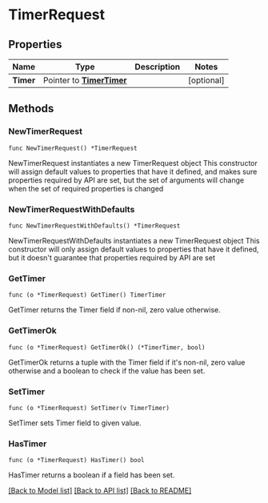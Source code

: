 # TimerRequest

## Properties

Name | Type | Description | Notes
------------ | ------------- | ------------- | -------------
**Timer** | Pointer to [**TimerTimer**](timer.Timer.md) |  | [optional] 

## Methods

### NewTimerRequest

`func NewTimerRequest() *TimerRequest`

NewTimerRequest instantiates a new TimerRequest object
This constructor will assign default values to properties that have it defined,
and makes sure properties required by API are set, but the set of arguments
will change when the set of required properties is changed

### NewTimerRequestWithDefaults

`func NewTimerRequestWithDefaults() *TimerRequest`

NewTimerRequestWithDefaults instantiates a new TimerRequest object
This constructor will only assign default values to properties that have it defined,
but it doesn't guarantee that properties required by API are set

### GetTimer

`func (o *TimerRequest) GetTimer() TimerTimer`

GetTimer returns the Timer field if non-nil, zero value otherwise.

### GetTimerOk

`func (o *TimerRequest) GetTimerOk() (*TimerTimer, bool)`

GetTimerOk returns a tuple with the Timer field if it's non-nil, zero value otherwise
and a boolean to check if the value has been set.

### SetTimer

`func (o *TimerRequest) SetTimer(v TimerTimer)`

SetTimer sets Timer field to given value.

### HasTimer

`func (o *TimerRequest) HasTimer() bool`

HasTimer returns a boolean if a field has been set.


[[Back to Model list]](../README.md#documentation-for-models) [[Back to API list]](../README.md#documentation-for-api-endpoints) [[Back to README]](../README.md)


